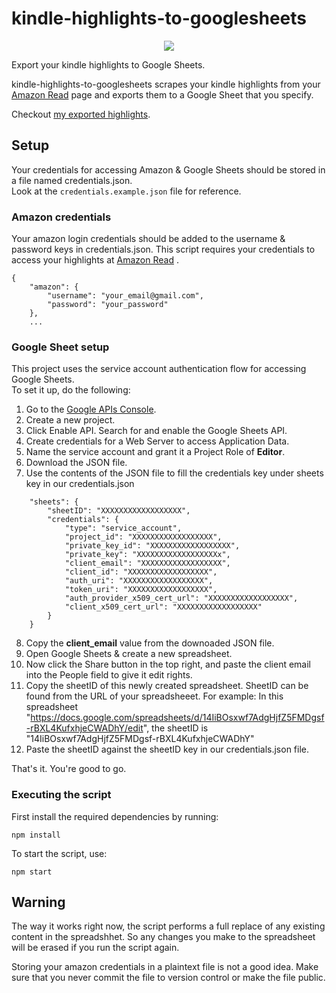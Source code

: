 # kindle-highlights-to-googlesheets
  
<p align="center">
  <img src="https://github.com/nishanthvijayan/kindle-highlights-to-googlesheets/blob/master/kindle-highlights-to-googlesheets.jpg">
</p>  
  
        
Export your kindle highlights to Google Sheets.

kindle-highlights-to-googlesheets scrapes your kindle highlights from your [Amazon Read](https://read.amazon.com/notebook) page and exports them to a Google Sheet that you specify.

Checkout [my exported highlights](https://docs.google.com/spreadsheets/d/14IiBOsxwf7A0gHjJZ5FMDgsB-rBXL4KuyxhjeCWADhY/edit?usp=sharing). 

## Setup
Your credentials for accessing Amazon & Google Sheets should be stored in a file named credentials.json.  
Look at the `credentials.example.json` file for reference.

### Amazon credentials
Your amazon login credentials should be added to the username & password keys in credentials.json.
This script requires your credentials to access your highlights at [Amazon Read](https://read.amazon.com/notebook) .
```
{
    "amazon": {
        "username": "your_email@gmail.com",
        "password": "your_password"
    },
    ...
```

### Google Sheet setup
This project uses the service account authentication flow for accessing Google Sheets.  
To set it up, do the following:  

1. Go to the [Google APIs Console](https://console.cloud.google.com/apis/dashboard).
2. Create a new project.
3. Click Enable API. Search for and enable the Google Sheets API.
4. Create credentials for a Web Server to access Application Data.
5. Name the service account and grant it a Project Role of **Editor**.
6. Download the JSON file.
7. Use the contents of the JSON file to fill the credentials key under sheets key in our credentials.json

```
    "sheets": {
        "sheetID": "XXXXXXXXXXXXXXXXXX",
        "credentials": {
            "type": "service_account",
            "project_id": "XXXXXXXXXXXXXXXXXX",
            "private_key_id": "XXXXXXXXXXXXXXXXXX",
            "private_key": "XXXXXXXXXXXXXXXXXXx",
            "client_email": "XXXXXXXXXXXXXXXXXX",
            "client_id": "XXXXXXXXXXXXXXXXXX",
            "auth_uri": "XXXXXXXXXXXXXXXXXX",
            "token_uri": "XXXXXXXXXXXXXXXXXX",
            "auth_provider_x509_cert_url": "XXXXXXXXXXXXXXXXXX",
            "client_x509_cert_url": "XXXXXXXXXXXXXXXXXX"
        }
    }
```

8. Copy the **client_email** value from the downoaded JSON file.
9. Open Google Sheets & create a new spreadsheet.
10. Now click the Share button in the top right, and paste the client email into the People field to give it edit rights.
11. Copy the sheetID of this newly created spreadsheet. SheetID can be found from the URL of your spreadsheeet. For example:
In this spreadsheet "https://docs.google.com/spreadsheets/d/14IiBOsxwf7AdgHjfZ5FMDgsf-rBXL4KufxhjeCWADhY/edit", the sheetID is "14IiBOsxwf7AdgHjfZ5FMDgsf-rBXL4KufxhjeCWADhY"
12. Paste the sheetID against the sheetID key in our credentials.json file.

That's it. You're good to go.

### Executing the script
First install the required dependencies by running: 
```
npm install
```

To start the script, use:
```
npm start
```

## Warning
The way it works right now, the script performs a full replace of any existing content in the spreadshhet. So any changes you make to the spreadsheet will be erased if you run the script again.  

Storing your amazon credentials in a plaintext file is not a good idea. Make sure that you never commit the file to version control or make the file public.


